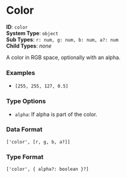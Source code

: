 # Color

**ID**: `color`  
**System Type**: `object`  
**Sub Types**: `r: num, g: num, b: num, a?: num`    
**Child Types**: *none*  

A color in RGB space, optionally with an alpha.

### Examples

- `[255, 255, 127, 0.5]`

### Type Options

- `alpha`: If alpha is part of the color.

### Data Format

```
['color', [r, g, b, a?]]
```

### Type Format

```
['color', { alpha?: boolean }?]
```
